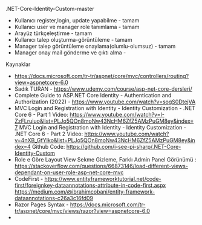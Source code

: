 .NET-Core-Identity-Custom-master

- Kullanıcı register,login, update yapabilme - tamam
- Kullanıcı user ve manager role tanımlama - tamam 
- Arayüz türkçeleştirme - tamam
- Kullanıcı talep oluşturma-görüntüleme - tamam
- Manager talep görüntüleme onaylama(olumlu-olumsuz) - tamam 
- Manager onay mail gönderme ve çıktı alma - 


Kaynaklar
- https://docs.microsoft.com/tr-tr/aspnet/core/mvc/controllers/routing?view=aspnetcore-6.0
- Sadık TURAN - https://www.udemy.com/course/asp-net-core-dersleri/
- Complete Guide to ASP.NET Core Identity - Authentication and Authorization (2022) - https://www.youtube.com/watch?v=sogS0DtejVA
- MVC Login and Registration with Identity - Identity Customization - .NET Core 6 - Part 1 
  Video:  https://www.youtube.com/watch?v=I-ZzFLruiuo&list=PLJo5QOn8moNw43NcHM6ZfZ5AMzPuGM8ey&index=7
  MVC Login and Registration with Identity - Identity Customization - .NET Core 6 - Part 2
  Video: https://www.youtube.com/watch?v=4nXB_GfYIko&list=PLJo5QOn8moNw43NcHM6ZfZ5AMzPuGM8ey&index=4
  Github Code: https://github.com/i-see-pi-sharp/.NET-Core-Identity-Custom
- Role e Göre Layout View Sekme Gizleme, Farklı Admin Panel Görünümü : https://stackoverflow.com/questions/66873146/load-different-views-dependant-on-user-role-asp-net-core-mvc
- CodeFirst - https://www.entityframeworktutorial.net/code-first/foreignkey-dataannotations-attribute-in-code-first.aspx
  https://medium.com/@ibrahimcobani/entity-framework-dataannotations-c26a3c16fd09
- Razor Pages Syntax - https://docs.microsoft.com/tr-tr/aspnet/core/mvc/views/razor?view=aspnetcore-6.0
- 
